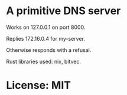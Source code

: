 # A primitive DNS server

Works on 127.0.0.1 on port 8000.

Replies 172.16.0.4 for my-server.

Otherwise responds with a refusal.

Rust libraries used: nix, bitvec.

# License: MIT
